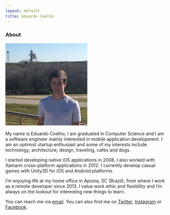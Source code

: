 ```yaml
---
layout: default
title: Eduardo Coelho
---
```


### About

![](/images/profile_picture.jpg)

My name is Eduardo Coelho, I am graduated in Computer Science and I am a software engineer mainly interested in mobile application development. I am an optimist startup enthusiast and some of my interests include technology, architecture, design, traveling, cafés and dogs.

I started developing native iOS applications in 2008, I also worked with Xamarin cross-platform applications in 2012. I currently develop casual games with Unity3D for iOS and Android platforms.

I’m enjoying life at my home office in Apiúna, SC (Brazil), from where I work as a remote developer since 2013. I value work ethic and flexibility and I’m always on the lookout for interesting new things to learn.

You can reach me via [email](mailto:eduardo@educoelho.com). You can also find me on [Twitter](https://twitter.com/eduardo_coelho), [Instagram](https://twitter.com/eduardo_coelho) or [Facebook](https://www.facebook.com/coelho.edu).